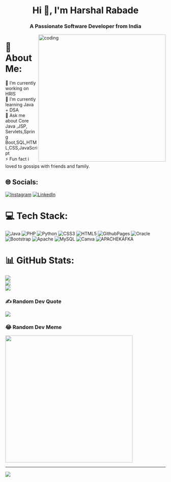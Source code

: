 <h1 align="center">Hi 👋, I'm Harshal Rabade</h1>
<h3 align="center">A Passionate Software Developer from India</h3>

<img align="right" alt="coding" width="400" src="https://media1.tenor.com/m/f-nICqWLnrQAAAAC/programmer-cycle.gif">

# 💫 About Me:
🔭 I’m currently working on HRIS<br>🌱 I’m currently learning Java + DSA<br>💬 Ask me about Core Java ,JSP, Servlets,Spring Boot,SQL,HTML,CSS,JavaScript<br>⚡ Fun fact i loved to gossips with friends and family.

## 🌐 Socials:
[![Instagram](https://img.shields.io/badge/Instagram-%23E4405F.svg?logo=Instagram&logoColor=white)](https://instagram.com/__harshal_rabade) [![LinkedIn](https://img.shields.io/badge/LinkedIn-%230077B5.svg?logo=linkedin&logoColor=white)](https://linkedin.com/in/harshal-rabade-9b183a246) 

# 💻 Tech Stack:
![Java](https://img.shields.io/badge/java-%23ED8B00.svg?style=for-the-badge&logo=openjdk&logoColor=white) ![PHP](https://img.shields.io/badge/php-%23777BB4.svg?style=for-the-badge&logo=php&logoColor=white) ![Python](https://img.shields.io/badge/python-3670A0?style=for-the-badge&logo=python&logoColor=ffdd54) ![CSS3](https://img.shields.io/badge/css3-%231572B6.svg?style=for-the-badge&logo=css3&logoColor=white) ![HTML5](https://img.shields.io/badge/html5-%23E34F26.svg?style=for-the-badge&logo=html5&logoColor=white) ![GithubPages](https://img.shields.io/badge/github%20pages-121013?style=for-the-badge&logo=github&logoColor=white) ![Oracle](https://img.shields.io/badge/Oracle-F80000?style=for-the-badge&logo=oracle&logoColor=white) ![Bootstrap](https://img.shields.io/badge/bootstrap-%238511FA.svg?style=for-the-badge&logo=bootstrap&logoColor=white) ![Apache](https://img.shields.io/badge/apache-%23D42029.svg?style=for-the-badge&logo=apache&logoColor=white) ![MySQL](https://img.shields.io/badge/mysql-%2300000f.svg?style=for-the-badge&logo=mysql&logoColor=white) ![Canva](https://img.shields.io/badge/Canva-%2300C4CC.svg?style=for-the-badge&logo=Canva&logoColor=white) ![APACHEKAFKA](https://img.shields.io/badge/apachekafka-231F20.svg?style=for-the-badge&logo=apachekafka&logoColor=white&color=%23231F20)
# 📊 GitHub Stats:
![](https://github-readme-stats.vercel.app/api?username=HarshalRabade&theme=dark&hide_border=false&include_all_commits=false&count_private=false)<br/>
![](https://github-readme-streak-stats.herokuapp.com/?user=HarshalRabade&theme=dark&hide_border=false)<br/>
![](https://github-readme-stats.vercel.app/api/top-langs/?username=HarshalRabade&theme=dark&hide_border=false&include_all_commits=false&count_private=false&layout=compact)

### ✍️ Random Dev Quote
![](https://quotes-github-readme.vercel.app/api?type=horizontal&theme=radical)

### 😂 Random Dev Meme
<img src='https://randommeme-five.vercel.app/' style="height: 400px;"/>

---
[![](https://visitcount.itsvg.in/api?id=HarshalRabade&icon=0&color=0)](https://visitcount.itsvg.in)

<!-- Proudly created with GPRM ( https://gprm.itsvg.in ) -->
